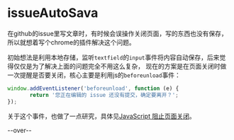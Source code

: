 issueAutoSava
=============

在github的issue里写文章时，有时候会误操作关闭页面，写的东西也没有保存，所以就想着写个chrome的插件解决这个问题。

初始想法是利用本地存储，监听`textfield`的`input`事件将内容自动保存，后来觉得仅仅是为了解决上面的问题完全不用这么复杂，
现在的方案是在页面关闭时做一次提醒是否要关闭，核心主要是利用js的`beforeunload`事件：

```javascript
window.addEventListener('beforeunload', function (e) {
       return '您正在编辑的 issue 还没有提交，确定要离开？';
});
```

关于这个事件，也做了一点研究，具体见[JavaScript 阻止页面关闭](https://github.com/tomayday/MyBlog/issues/28)。


--over--
